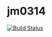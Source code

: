 jm0314
======
[![Build Status](https://travis-ci.org/angularjs-de/jm0314.png)](https://travis-ci.org/angularjs-de/jm0314)
